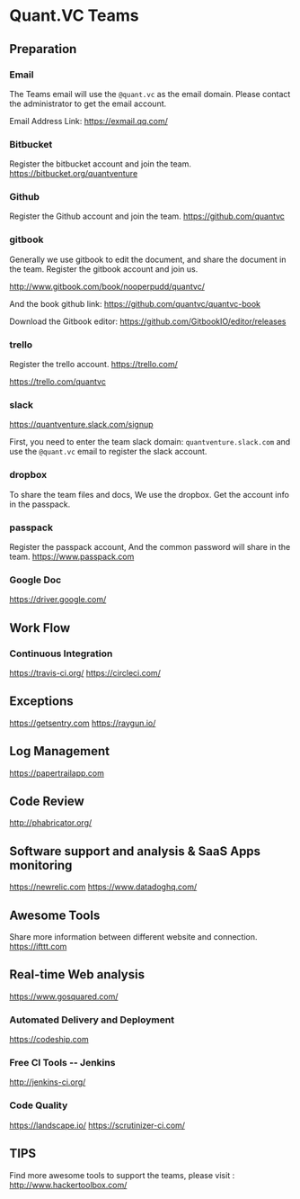# Quant.VC Teams

## Preparation

### Email
The Teams email will use the `@quant.vc` as the email domain. Please contact the administrator to get the email account.

Email Address Link:
https://exmail.qq.com/


### Bitbucket
Register the bitbucket account and join the team.
https://bitbucket.org/quantventure

### Github
Register the Github account and join the team.
https://github.com/quantvc

### gitbook
Generally we use gitbook to edit the document, and share the document in the team.
Register the gitbook account and join us.

http://www.gitbook.com/book/nooperpudd/quantvc/

And the book github link:
https://github.com/quantvc/quantvc-book

Download the Gitbook editor:
https://github.com/GitbookIO/editor/releases

### trello
Register the trello account.
https://trello.com/

https://trello.com/quantvc

### slack

https://quantventure.slack.com/signup

First, you need to enter the team slack domain:
`quantventure.slack.com` and use the `@quant.vc` email to register the slack account.

### dropbox
To share the team files and docs, We use the dropbox.
Get the account info in the passpack.

### passpack
Register the passpack account, And the common password will share in the team.
https://www.passpack.com

### Google Doc
https://driver.google.com/


## Work Flow

### Continuous Integration
https://travis-ci.org/
https://circleci.com/

## Exceptions
https://getsentry.com
https://raygun.io/

## Log Management
https://papertrailapp.com

## Code Review
http://phabricator.org/

## Software support and analysis & SaaS Apps monitoring
https://newrelic.com
https://www.datadoghq.com/

## Awesome Tools
Share more information between different website and connection.
https://ifttt.com

## Real-time Web analysis
https://www.gosquared.com/

### Automated Delivery and Deployment
https://codeship.com

### Free CI Tools -- Jenkins
http://jenkins-ci.org/

### Code Quality
https://landscape.io/
https://scrutinizer-ci.com/

## TIPS
Find more awesome tools to support the teams, please visit :
http://www.hackertoolbox.com/
